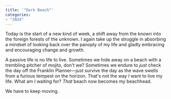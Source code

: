 ```yaml
---
title: '"Dark Beach"'
categories:
- "2024"
---
```


Today is the start of a new kind of week, a shift away from the known into the foreign forests of the unknown.  I again take up the struggle in absorbing a mindset of looking back over the panoply of my life and gladly embracing and encouraging change and growth.  

A passive life is no life to live.  Sometimes we hide away on a beach with a trembling pitcher of mojito, don't we?  Sometimes we endure to *just* check the day off the Franklin Planner—*just* survive the day as the wave swells from a furious tempest on the horizon.  That's not the way *I* want to live my life.  What am I waiting for?  *That* beach now becomes my beachhead.

We have to keep moving.
